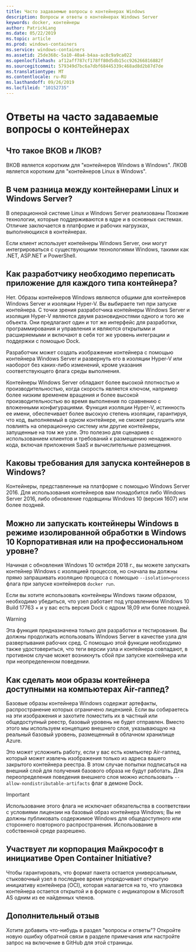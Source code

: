 ```yaml
---
title: Часто задаваемые вопросы о контейнерах Windows
description: Вопросы и ответы о контейнерах Windows Server
keywords: docker, контейнеры
author: PatrickLang
ms.date: 05/22/2019
ms.topic: article
ms.prod: windows-containers
ms.service: windows-containers
ms.assetid: 25de368c-5a10-40a4-b4aa-ac8c9a9ca022
ms.openlocfilehash: af12aff787cf178ff80d5db15cc926266816882f
ms.sourcegitcommit: 579349d7bc6a7dbf68445339c468ad8d2b87d7de
ms.translationtype: MT
ms.contentlocale: ru-RU
ms.lasthandoff: 09/26/2019
ms.locfileid: "10152735"
---
```

# <a name="frequently-asked-questions-about-containers"></a>Ответы на часто задаваемые вопросы о контейнерах

## <a name="what-are-wcow-and-lcow"></a>Что такое ВКОВ и ЛКОВ?

ВКОВ является коротким для "контейнеров Windows в Windows". ЛКОВ является коротким для "контейнеров Linux в Windows".

## <a name="whats-the-difference-between-linux-and-windows-server-containers"></a>В чем разница между контейнерами Linux и Windows Server?

В операционной системе Linux и Windows Server реализованы Похожие технологии, которые поддерживаются в ядре и в основных системах. Отличие заключается в платформе и рабочих нагрузках, выполняющихся в контейнерах.  

Если клиент использует контейнеры Windows Server, они могут интегрироваться с существующими технологиями Windows, такими как .NET, ASP.NET и PowerShell.

## <a name="as-a-developer-do-i-have-to-rewrite-my-app-for-each-type-of-container"></a>Как разработчику необходимо переписать приложение для каждого типа контейнера?

Нет. Образы контейнеров Windows являются общими для контейнеров Windows Server и изоляции Hyper-V. Вы выбираете тип при запуске контейнера. С точки зрения разработчика контейнеры Windows Server и изоляция Hyper-V являются двумя разновидностями одного и того же объекта. Они предлагают один и тот же интерфейс для разработки, программирования и управления и являются открытыми и расширяемыми и включают в себя тот же уровень интеграции и поддержки с помощью Dock.

Разработчик может создать изображение контейнера с помощью контейнера Windows Server и развернуть его в изоляции Hyper-V или наоборот без каких-либо изменений, кроме указания соответствующего флага среды выполнения.

Контейнеры Windows Server обладают более высокой плотностью и производительностью, когда скорость является ключом, например более низким временем вращения и более высокой производительностью во время выполнения по сравнению с вложенными конфигурациями. Функция изоляции Hyper-V, истинность ее имени, обеспечивает более высокую степень изоляции, гарантируя, что код, выполняемый в одном контейнере, не сможет расрушить или повлиять на операционную систему или другие контейнеры, запущенные на том же узле. Это полезно для сценариев с использованием клиентов и требований к размещению ненадежного кода, включая приложения SaaS и вычислительные размещения.

## <a name="what-are-the-prerequisites-for-running-containers-on-windows"></a>Каковы требования для запуска контейнеров в Windows?

Контейнеры, представленные на платформе с помощью Windows Server 2016. Для использования контейнеров вам понадобится либо Windows Server 2016, либо обновление годовщины Windows 10 (версия 1607) или более поздней.

## <a name="can-i-run-windows-containers-in-process-isolated-mode-on-windows-10-enterprise-or-professional"></a>Можно ли запускать контейнеры Windows в режиме изолированной обработки в Windows 10 Корпоративная или на профессиональном уровне?

Начиная с обновления Windows 10 октября 2018 г., вы можете запускать контейнер Windows с изоляцией процессов, но сначала вы должны прямо запрашивать изоляцию процесса с помощью `--isolation=process` флага при запуске контейнеров `docker run`.

Если вы хотите использовать контейнеры Windows таким образом, необходимо убедиться, что узел работает под управлением Windows 10 Build 17763 + и у вас есть версия Dock с ядром 18,09 или более поздней.

> [!WARNING]
> Эта функция предназначена только для разработки и тестирования. Вы должны продолжать использовать Windows Server в качестве узла для развертывания рабочих сред. С помощью этой функции необходимо также удостовериться, что теги версии узла и контейнера совпадают, в противном случае может возникнуть сбой при запуске контейнера или при неопределенном поведении.

## <a name="how-do-i-make-my-container-images-available-on-air-gapped-machines"></a>Как сделать мои образы контейнера доступными на компьютерах Air-гаппед?

Базовые образы контейнера Windows содержат артефакты, распространение которых ограничено лицензией. Если вы собираетесь на эти изображения и захотите поместить их в частный или общедоступный реестр, базовый уровень не будет отправлен. Вместо этого мы используем концепцию внешнего слоя, указывающую на реальный базовый уровень, размещенный в облачном хранилище Azure.

Это может усложнить работу, если у вас есть компьютер Air-гаппед, который может извлечь изображения только из адреса вашего закрытого контейнера реестра. В этом случае попытки подписаться на внешний слой для получения базового образа не будут работать. Для переопределения поведения внешнего слоя можно использовать `--allow-nondistributable-artifacts` флаг в демоне Dock.

> [!IMPORTANT]
> Использование этого флага не исключает обязательства в соответствии с условиями лицензии на базовый образ контейнера Windows; Вы не должны публиковать содержимое Windows для общедоступного или стороннего повторного распространения. Использование в собственной среде разрешено.

## <a name="is-microsoft-participating-in-the-open-container-initiative-oci"></a>Участвует ли корпорация Майкрософт в инициативе Open Container Initiative?

Чтобы гарантировать, что формат пакета остается универсальным, стыковочный узел в последнее время упорядочивает открытую инициативу контейнера (OCI), которая налагается на то, что упаковка контейнера остается открытой и в формате с индикатором в Microsoft AS одним из ее найденных членов.

## <a name="additional-feedback"></a>Дополнительный отзыв

Хотите добавить что-нибудь в раздел "вопросы и ответы"? Откройте новую ошибку обратной связи в разделе примечания или настройте запрос на включение в GitHub для этой страницы.

